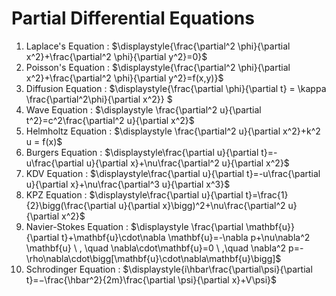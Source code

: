 # Partial Differential Equations

1. Laplace's Equation : $\displaystyle{\frac{\partial^2 \phi}{\partial x^2}+\frac{\partial^2 \phi}{\partial y^2}=0}$
2. Poisson's Equation : $\displaystyle{\frac{\partial^2 \phi}{\partial x^2}+\frac{\partial^2 \phi}{\partial y^2}=f(x,y)}$
3. Diffusion Equation : $\displaystyle{\frac{\partial \phi}{\partial t} = \kappa \frac{\partial^2\phi}{\partial x^2}} $
4. Wave Equation : $\displaystyle \frac{\partial^2 u}{\partial t^2}=c^2\frac{\partial^2 u}{\partial x^2}$
5. Helmholtz Equation : $\displaystyle \frac{\partial^2 u}{\partial x^2}+k^2 u = f(x)$
6. Burgers Equation : $\displaystyle\frac{\partial u}{\partial t}=-u\frac{\partial u}{\partial x}+\nu\frac{\partial^2 u}{\partial x^2}$
7. KDV Equation : $\displaystyle\frac{\partial u}{\partial t}=-u\frac{\partial u}{\partial x}+\nu\frac{\partial^3 u}{\partial x^3}$
8. KPZ Equation : $\displaystyle\frac{\partial u}{\partial t}=\frac{1}{2}\bigg(\frac{\partial u}{\partial x}\bigg)^2+\nu\frac{\partial^2 u}{\partial x^2}$
9. Navier-Stokes Equation : $\displaystyle \frac{\partial \mathbf{u}}{\partial t}+\mathbf{u}\cdot\nabla \mathbf{u}=-\nabla p+\nu\nabla^2 \mathbf{u} \ , \quad \nabla\cdot\mathbf{u}=0  \ ,\quad \nabla^2 p=-\rho\nabla\cdot\bigg[\mathbf{u}\cdot\nabla\mathbf{u}\bigg]$
10. Schrodinger Equation : $\displaystyle{i\hbar\frac{\partial\psi}{\partial t}=−\frac{\hbar^2}{2m}\frac{\partial \psi}{\partial x}+V\psi}$ 
